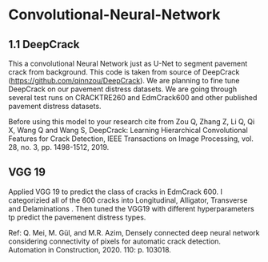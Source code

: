# Convolutional-Neural-Network

## 1.1 DeepCrack
This a convolutional Neural Network just as U-Net to segment pavement crack from background. This code is taken from source of DeepCrack (https://github.com/qinnzou/DeepCrack). We are planning to fine tune DeepCrack 
on our pavement distress datasets. We are going through several test runs on CRACKTRE260 and EdmCrack600 and other published pavement distress datasets. 

Before using this model to your research cite from Zou Q, Zhang Z, Li Q, Qi X, Wang Q and Wang S, DeepCrack: Learning Hierarchical Convolutional Features for Crack Detection, IEEE Transactions on Image Processing, vol. 28, no. 3, pp. 1498-1512, 2019.

## VGG 19 

Applied VGG 19 to predict the class of cracks in EdmCrack 600. I categorizied all of the 600 cracks into Longitudinal, Alligator, Transverse and Delaminations . Then tuned the VGG19 with different hyperparameters tp predict the pavemenent distress types. 

Ref: Q. Mei, M. Gül, and M.R. Azim, Densely connected deep neural network considering connectivity of pixels for automatic crack detection. Automation in Construction, 2020. 110: p. 103018. 
